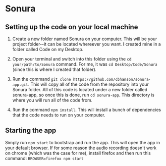 # Sonura

## Setting up the code on your local machine

1. Create a new folder named Sonura on your computer. This will be your project folder--it can be located whereever you want. I created mine in a folder called Code on my Desktop.

2. Open your terminal and switch into this folder using the ```cd your/path/to/Sonura``` command. For me, it was ```cd Desktop/Code/Sonura``` (since this is where I created that folder).

3. Run the command ```git clone https://github.com/cbhanson/sonura-app.git```. This will copy all of the code from the repository into your Sonura folder. All of this code is located under a new folder called sonura-app, so once this is done, run ```cd sonura-app```. This directory is where you will run all of the code from.

4. Run the command ```npm install```. This will install a bunch of dependencies that the code needs to run on your computer.

## Starting the app

Simply run ```npm start``` to bootstrap and run the app. This will open the app in your default browser. If for some reason the audio recording doesn't work on chrome (which was the case for me), install firefox and then run this command: ```BROWSER=firefox npm start```